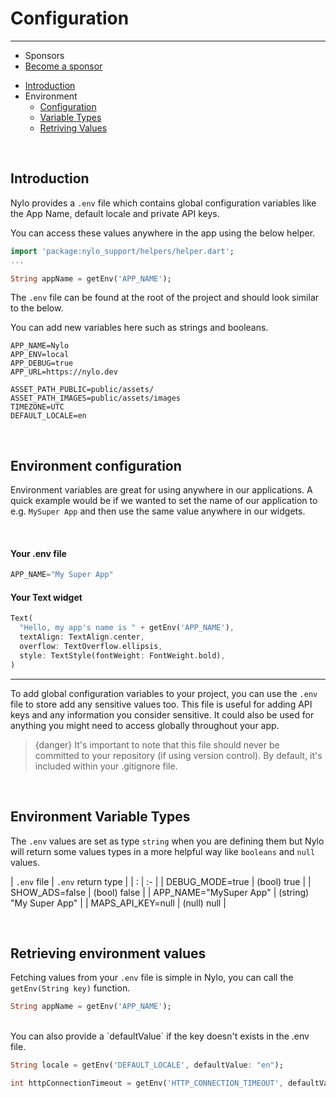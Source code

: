 # Configuration

---

- <span class="text-grey">Sponsors</span>
- [Become a sponsor](https://nylo.dev/contributions)

<a name="section-1"></a>
- [Introduction](#introduction "Introduction to configuration in Nylo")
- Environment
  - [Configuration](#environment-configuration "Environment configuration")
  - [Variable Types](#environment-variable-types "Environment variable types")
  - [Retriving Values](#retrieving-environment-values "Retriving environment values")

<a name="introduction"></a>
<br>
## Introduction

Nylo provides a `.env` file which contains global configuration variables like the App Name, default locale and private API keys.

You can access these values anywhere in the app using the below helper.

``` dart
import 'package:nylo_support/helpers/helper.dart';
...

String appName = getEnv('APP_NAME');
```

The `.env` file can be found at the root of the project and should look similar to the below.

You can add new variables here such as strings and booleans.
``` env
APP_NAME=Nylo
APP_ENV=local
APP_DEBUG=true
APP_URL=https://nylo.dev

ASSET_PATH_PUBLIC=public/assets/
ASSET_PATH_IMAGES=public/assets/images
TIMEZONE=UTC
DEFAULT_LOCALE=en
```

<a name="environment-configuration"></a>
<br>
## Environment configuration

Environment variables are great for using anywhere in our applications. A quick example would be if we wanted to set the name of our application to e.g. `MySuper App` and then use the same value anywhere in our widgets.

<br>

#### Your .env file
``` dart
APP_NAME="My Super App"
```

#### Your Text widget

``` dart
Text(
  "Hello, my app's name is " + getEnv('APP_NAME'),
  textAlign: TextAlign.center,
  overflow: TextOverflow.ellipsis,
  style: TextStyle(fontWeight: FontWeight.bold),
)
```

---

To add global configuration variables to your project, you can use the `.env` file to store add any sensitive values too.
This file is useful for adding API keys and any information you consider sensitive. It could also be used for anything you might need to access globally throughout your app.

> {danger} It's important to note that this file should never be committed to your repository (if using version control). By default, it's included within your .gitignore file.

<a name="environment-variable-types"></a>
<br>

## Environment Variable Types

The `.env` values are set as type `string` when you are defining them but Nylo will return some values types in a more helpful way like `booleans` and `null` values.

| `.env` file | `.env` return type |
| : |   :-   |
| DEBUG\_MODE=true |   (bool) true   |
| SHOW\_ADS=false | (bool) false |
| APP\_NAME="MySuper App" | (string) "My Super App"   |
| MAPS\_API\_KEY=null | (null) null  |


<a name="retrieving-environment-values"></a>
<br>

## Retrieving environment values

Fetching values from your `.env` file is simple in Nylo, you can call the `getEnv(String key)` function. 

``` dart
String appName = getEnv('APP_NAME');
```

<br>
You can also provide a `defaultValue` if the key doesn't exists in the .env file.

``` dart
String locale = getEnv('DEFAULT_LOCALE', defaultValue: "en");

int httpConnectionTimeout = getEnv('HTTP_CONNECTION_TIMEOUT', defaultValue: (60 * 1000));
```
